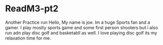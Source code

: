 # ReadM3-pt2
Another Practice run
Hello, My name is joe. 
Im a huge Sports fan and a gamer. 
I play moslty sports game and some first person shooters but i also run adn play disc golf and basketabll as well. 
I love playing disc golf its my relaxation time for me.
